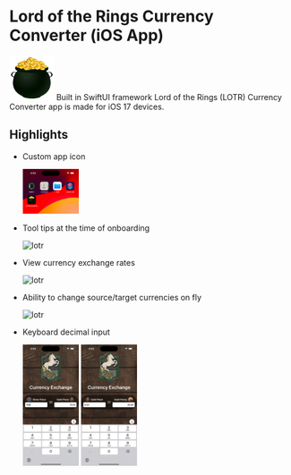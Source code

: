 # Lord of the Rings Currency Converter (iOS App)

<div>
<img src="./assets/appicon.png" alt="lotr" width="80"/>
Built in SwiftUI framework Lord of the Rings (LOTR) Currency Converter app is made for iOS 17 devices.
</div>

## Highlights

- Custom app icon

    <img src="./assets/image_1.png" alt="lotr" width="100"/>

- Tool tips at the time of onboarding

    <img src="./assets/image_2.png" alt="lotr" width="100"/>

- View currency exchange rates

    <img src="./assets/image_3.png" alt="lotr" width="100"/>

- Ability to change source/target currencies on fly

    <img src="./assets/image_5.png" alt="lotr" width="100"/>

- Keyboard decimal input

    <img src="./assets/image_4_1.png" alt="lotr" width="100"/>
    <img src="./assets/image_4_2.png" alt="lotr" width="100"/>
